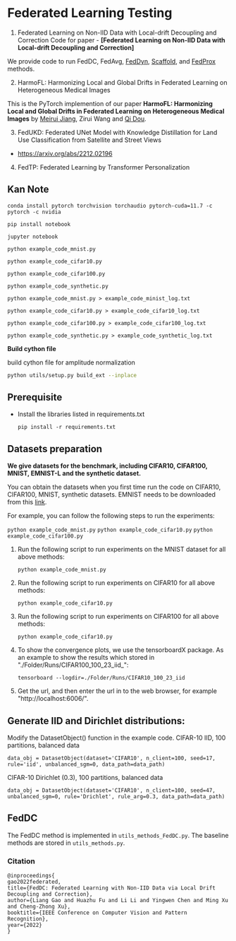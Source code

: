 # Federated Learning Testing

1. Federated Learning on Non-IID Data with Local-drift Decoupling and Correction
Code for paper - **[Federated Learning on Non-IID Data with Local-drift Decoupling and Correction]**

We provide code to run FedDC, FedAvg, 
[FedDyn](https://openreview.net/pdf?id=B7v4QMR6Z9w), 
[Scaffold](https://openreview.net/pdf?id=B7v4QMR6Z9w), and [FedProx](https://arxiv.org/abs/1812.06127) methods.

2.  HarmoFL: Harmonizing Local and Global Drifts in Federated Learning on Heterogeneous Medical Images

This is the PyTorch implemention of our paper **HarmoFL: Harmonizing Local and Global Drifts in Federated Learning on Heterogeneous Medical Images** by [Meirui Jiang](https://meiruijiang.github.io/MeiruiJiang/), Zirui Wang and [Qi Dou](http://www.cse.cuhk.edu.hk/~qdou/).

3. FedUKD: Federated UNet Model with Knowledge Distillation for Land Use Classification from Satellite and Street Views

- https://arxiv.org/abs/2212.02196

4. FedTP: Federated Learning by Transformer Personalization



## Kan Note

```
conda install pytorch torchvision torchaudio pytorch-cuda=11.7 -c pytorch -c nvidia

pip install notebook
```

```
jupyter notebook

python example_code_mnist.py

python example_code_cifar10.py

python example_code_cifar100.py

python example_code_synthetic.py

python example_code_mnist.py > example_code_minist_log.txt

python example_code_cifar10.py > example_code_cifar10_log.txt

python example_code_cifar100.py > example_code_cifar100_log.txt

python example_code_synthetic.py > example_code_synthetic_log.txt
```


**Build cython file**

build cython file for amplitude normalization
```bash
python utils/setup.py build_ext --inplace
```


## Prerequisite

* Install the libraries listed in requirements.txt
    ```
    pip install -r requirements.txt
    ```

## Datasets preparation
**We give datasets for the benchmark, including CIFAR10, CIFAR100, MNIST, EMNIST-L and the synthetic dataset.**


You can obtain the datasets when you first time run the code on CIFAR10, CIFAR100, MNIST, synthetic datasets.
EMNIST needs to be downloaded from this [link](https://www.nist.gov/itl/products-and-services/emnist-dataset).


For example, you can follow the following steps to run the experiments:

```python example_code_mnist.py```
```python example_code_cifar10.py```
```python example_code_cifar100.py```

1. Run the following script to run experiments on the MNIST dataset for all above methods:
    ```
    python example_code_mnist.py
    ```
2. Run the following script to run experiments on CIFAR10 for all above methods:
    ```
    python example_code_cifar10.py
    ```
3. Run the following script to run experiments on CIFAR100 for all above methods:
    ```
    python example_code_cifar10.py
    ```
4. To show the convergence plots, we use the tensorboardX package. As an example to show the results which stored in "./Folder/Runs/CIFAR100_100_23_iid_":
    ```
    tensorboard --logdir=./Folder/Runs/CIFAR10_100_23_iid
    ```
5. Get the url, and then enter the url in to the web browser, for example "http://localhost:6006/".

   
## Generate IID and Dirichlet distributions:
Modify the DatasetObject() function in the example code.
CIFAR-10 IID, 100 partitions, balanced data
```
data_obj = DatasetObject(dataset='CIFAR10', n_client=100, seed=17, rule='iid', unbalanced_sgm=0, data_path=data_path)
```
CIFAR-10 Dirichlet (0.3), 100 partitions, balanced data
```
data_obj = DatasetObject(dataset='CIFAR10', n_client=100, seed=47, unbalanced_sgm=0, rule='Drichlet', rule_arg=0.3, data_path=data_path)
```

    
## FedDC 
The FedDC method is implemented in ```utils_methods_FedDC.py```. The baseline methods are stored in ```utils_methods.py```.

### Citation

```
@inproceedings{
gao2022federated,
title={FedDC: Federated Learning with Non-IID Data via Local Drift Decoupling and Correction},
author={Liang Gao and Huazhu Fu and Li Li and Yingwen Chen and Ming Xu and Cheng-Zhong Xu},
booktitle={IEEE Conference on Computer Vision and Pattern Recognition},
year={2022}
}
```
